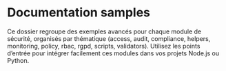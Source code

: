 # Documentation samples

Ce dossier regroupe des exemples avancés pour chaque module de sécurité, organisés par thématique (access, audit, compliance, helpers, monitoring, policy, rbac, rgpd, scripts, validators). Utilisez les points d’entrée pour intégrer facilement ces modules dans vos projets Node.js ou Python.

